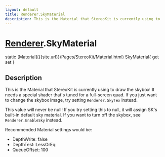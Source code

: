 ```yaml
---
layout: default
title: Renderer.SkyMaterial
description: This is the Material that StereoKit is currently using to draw the skybox! It needs a special shader that's tuned for a full-screen quad. If you just want to change the skybox image, try setting Renderer.SkyTex instead.  This value will never be null! If you try setting this to null, it will assign SK's built-in default sky material. If you want to turn off the skybox, see Renderer.EnableSky instead.  Recommended Material settings would be. - DepthWrite. false - DepthTest. LessOrEq - QueueOffset. 100
---
```

# [Renderer]({{site.url}}/Pages/StereoKit/Renderer.html).SkyMaterial

<div class='signature' markdown='1'>
static [Material]({{site.url}}/Pages/StereoKit/Material.html) SkyMaterial{ get set }
</div>

## Description
This is the Material that StereoKit is currently using to
draw the skybox! It needs a special shader that's tuned for a
full-screen quad. If you just want to change the skybox image, try
setting `Renderer.SkyTex` instead.

This value will never be null! If you try setting this to null, it
will assign SK's built-in default sky material. If you want to turn
off the skybox, see `Renderer.EnableSky` instead.

Recommended Material settings would be:
- DepthWrite: false
- DepthTest: LessOrEq
- QueueOffset: 100

